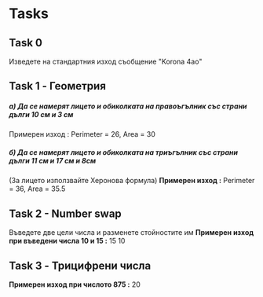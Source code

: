 # Tasks


## Task 0
Изведете на стандартния изход съобщение "Korona 4ao"

## Task 1 - Геометрия
##### **a)** Да се намерят лицето и обиколката на правоъгълник със страни дълги 10 см и 3 см
Примерен изход : Perimeter = 26, Area = 30
##### **б)** Да се намерят лицето и обиколката на триъгълник със страни дълги 11 см и 17 см  и 8см
(За лицето използвайте Херонова формула)
**Примерен изход :** Perimeter = 36, Area = 35.5

## Task 2 - Number swap
Въведете две цели числа и разменете стойностите им
**Примерен изход при въведени числа 10 и 15 :** 15 10

## Task 3 - Трицифрени числа
**Примерен изход при числото 875 :** 20


